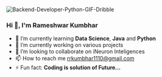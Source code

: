 



![Backend-Developer-Python-GIF-Dribble](https://github.com/RameshwarKumbhar/Rameshwarkumbhar/assets/97970935/13e2908e-d390-40a8-a451-d2d6fb6cd9d2=250*250)

###                                               Hi 👋, I'm Rameshwar Kumbhar

<!--
**RameshwarKumbhar/Rameshwarkumbhar** is a ✨ _special_ ✨ repository because its `README.md` (this file) appears on your GitHub profile.

Here are some ideas to get you started:
- 💬 Ask me about ...
 - 😄 Pronouns: ...
- 🤔 I’m looking for help with ...
-->
- 🌱 I’m currently learning **Data Science**, **Java** and **Python**
- 🔭 I’m currently working on various projects
- 👯 I’m looking to collaborate on iNeuron Inteligences
- 📫 How to reach me rrkumbhar1110@gmail.com
- ⚡ Fun fact: **Coding is solution of Future...**

